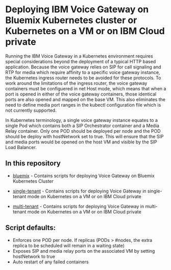 # Deploying IBM Voice Gateway on Bluemix Kubernetes cluster or Kubernetes on a VM or on IBM Cloud private
Running the IBM Voice Gateway in a Kubernetes environment requires special considerations beyond the deployment of a typical HTTP based application. Because the voice gateway relies on SIP for call signaling and RTP for media which require affinity to a specific voice gateway instance, the Kubernetes ingress router needs to be avoided for these protocols. To work around the limitations of the ingress router, the voice gateway containers must be configuered in net Host mode, which means that when a port is opened in either of the voice gateway containers, those identical ports are also opened and mapped on the base VM. This also eliminates the need to define media port ranges in the kubectl configuration file which is not currently supported.

In Kubernetes terminology, a single voice gateway instance equates to a single Pod which contains both a SIP Orchestrator container and a Media Relay container. Only one POD should be deployed per node and the POD should be deploy with hostNetwork set to true. This will ensure that the SIP and media ports would be opened on the host VM and visible by the SIP Load Balancer.  

## In this repository

* [bluemix](https://github.com/WASdev/sample.voice.gateway/tree/master/kubernetes/bluemix) - Contains scripts for deploying Voice Gateway on Bluemix Kubernetes Cluster

* [single-tenant](https://github.com/WASdev/sample.voice.gateway/tree/master/kubernetes/single-tenant) - Contains scripts for deploying Voice Gateway in single-tenant mode on Kubernetes on a VM or on IBM Cloud private

* [multi-tenant](https://github.com/WASdev/sample.voice.gateway/tree/master/kubernetes/multi-tenant) - Contains scripts for deploying Voice Gateway in multi-tenant mode on Kubernetes on a VM or on IBM Cloud private


## Script defaults:

* Enforces one POD per node. If replicas (PODs > #nodes, the extra replica to be scheduled will remain in a waiting state)
* Exposes SIP and media relay ports on the associated VM by setting hostNetwork to true
* Auto restart of any failed containers